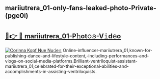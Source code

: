 ## mariiutrera_01-only-fans​-leaked-photo​-Private-(pge0i)


# <h2><a href="https://mediaupload.pro?title=mariiutrera_01&ref=git">🔗👉 🔴 mariiutrera_01-P𝚑ot𝚘𝚜-V𝚒d𝚎o</a></h2>

[![Corinna Kopf Nue Nu𝚍e𝚜](https://i.imgur.com/0qMVB7G.gif)](https://mediaupload.pro?title=mariiutrera_01&ref=git)
Online-influencer-mariiutrera_01,known-for-publishing-dance-and-lifestyle-content,-including-performances-and-vlogs-on-social-media-platforms.Brilliant-ventriloquist-assistant-mariiutrera_01,celebrated-for-their-exceptional-abilities-and-accomplishments-in-assisting-ventriloquists.  